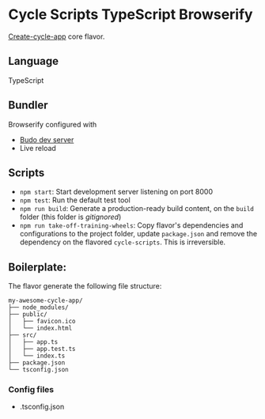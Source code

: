 # Cycle Scripts TypeScript Browserify

[Create-cycle-app](https://github.com/cyclejs-community/create-cycle-app)  core flavor.

## Language

TypeScript

## Bundler

Browserify configured with
* [Budo dev server](https://github.com/mattdesl/budo)
* Live reload

## Scripts

- `npm start`: Start development server listening on port 8000
- `npm test`: Run the default test tool
- `npm run build`: Generate a production-ready build content, on the `build` folder (this folder is *gitignored*)
- `npm run take-off-training-wheels`: Copy flavor's dependencies and configurations to the project folder, update `package.json` and remove the dependency on the flavored `cycle-scripts`. This is irreversible.


## Boilerplate:

The flavor generate the following file structure:

```
my-awesome-cycle-app/
├── node_modules/
├── public/
│   ├── favicon.ico
│   └── index.html
├── src/
│   ├── app.ts
│   ├── app.test.ts
│   └── index.ts
├── package.json
└── tsconfig.json
```

### Config files
* .tsconfig.json
